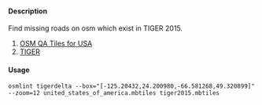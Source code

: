 #### Description

Find missing roads on osm which exist in TIGER 2015.

1. [OSM QA Tiles for USA](https://s3.amazonaws.com/mapbox/osm-qa-tiles/latest.country/united_states_of_america.mbtiles.gz)
2. [TIGER](https://s3.amazonaws.com/mapbox/tile-reduce-watchbot/mbtiles/tiger2015.mbtiles)


#### Usage

```
osmlint tigerdelta --box="[-125.20432,24.200980,-66.581268,49.320899]" --zoom=12 united_states_of_america.mbtiles tiger2015.mbtiles
```
